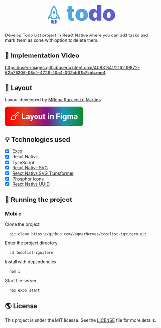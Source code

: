 <h1 align="center">
  <img alt="Todo List" title="Todo List" src="./src/assets/logo.svg" />
</h1>

Develop Todo List project in React Native where you can add tasks and mark them as done with option to delete them.

## 🎥 Implementation Video

https://user-images.githubusercontent.com/40831841/216209872-62b75206-95c9-4728-99a4-903bb61b7bbb.mp4

## 🎨 Layout

Layout developed by [Millena Kupsinskü Martins](https://www.linkedin.com/in/millenakmartins/)

[![Layout in Figma](https://github.com/VagnerNerves/default-readme/blob/main/assets/layout-in-figma.svg)](<https://www.figma.com/file/FiqdT72NRmhXxZU7F2lrdB/ToDo-List-(Copy)?node-id=101%3A98&t=GrPQFmbHjuUghk8w-1>)

<!-- ## 👏 Learning and more implementations

Describe what you learned and implemented in the project. -->

## 💡 Technologies used

- [x] [Expo](https://expo.dev/)
- [x] React Native
- [x] TypeScript
- [x] [React Native SVG](https://docs.expo.dev/versions/latest/sdk/svg/)
- [x] [React Native SVG Transformer](https://github.com/kristerkari/react-native-svg-transformer)
- [x] [Phosphor Icons](https://github.com/duongdev/phosphor-react-native)
- [x] [React Native UUID](https://github.com/eugenehp/react-native-uuid)

## 🚀 Running the project

### Mobile

Clone the project

```bash
  git clone https://github.com/VagnerNerves/todolist-ignitern.git
```

Enter the project directory

```bash
  cd todolist-ignitern
```

Install with dependencies

```bash
  npm i
```

Start the server

```bash
  npx expo start
```

<!-- ### Back-end

Clone the project

```bash
  git clone https://link-para-o-projeto
```

Enter the project directory

```bash
  cd my-project
```

Install with dependencies

```bash
  npm install
```

Start the server

```bash
  npm run start
```

### Front-end Web

Clone the project

```bash
  git clone https://link-para-o-projeto
```

Enter the project directory

```bash
  cd my-project
```

Install with dependencies

```bash
  npm install
```

Start the server

```bash
  npm run start
```

## 📝 Routes

[![Run in Postman](https://github.com/VagnerNerves/default-readme/blob/main/assets/run-in-postman.svg)](https://app.getpostman.com/run-collection/link)
[![Run in Insomnia](https://github.com/VagnerNerves/default-readme/blob/main/assets/run-in-insomnia.svg)](https://insomnia.rest/run/?label=NAMEPROJECT&uri=LINK)  -->

## 🌎 License

This project is under the MIT license. See the [LICENSE](https://github.com/VagnerNerves/todolist-ignitern/blob/master/LICENSE) file for more details.
